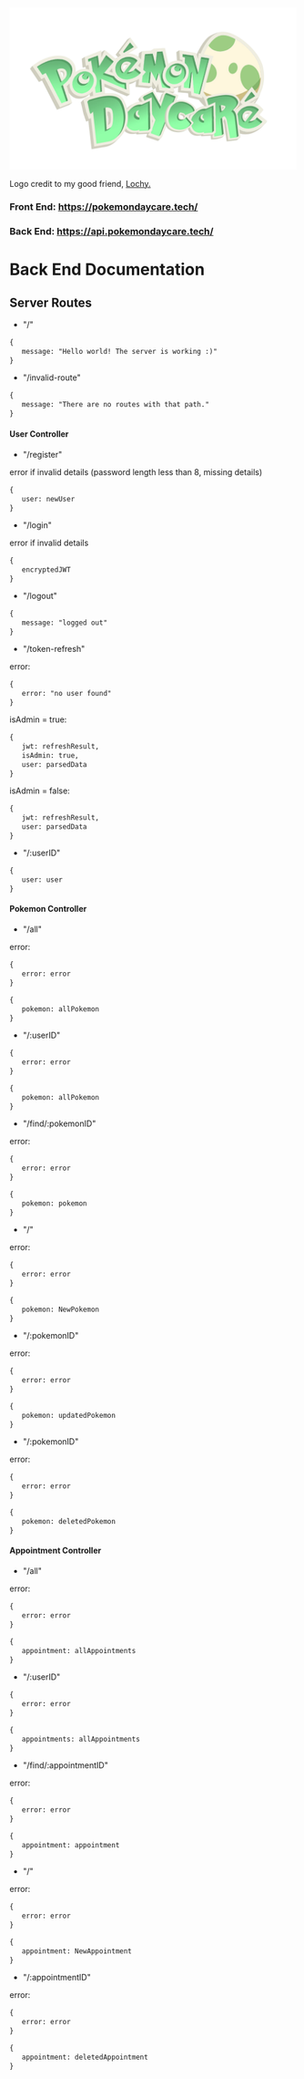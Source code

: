 ![Site Logo](./docs/Zak-Logo-BG-removed.png)

Logo credit to my good friend, [Lochy.](https://www.linkedin.com/in/lochlyn-thomas-045b55289/)

### Front End: https://pokemondaycare.tech/

### Back End: https://api.pokemondaycare.tech/

# Back End Documentation

## Server Routes

 - "/" 

 ```
 {
    message: "Hello world! The server is working :)"
 }
 ```

 - "/invalid-route"

 ```
 {
    message: "There are no routes with that path."
 }
 ```

 #### User Controller

 - "/register"

 error if invalid details (password length less than 8, missing details)

 ```
 {
    user: newUser
 }
 ```

 - "/login"

 error if invalid details

 ```
 {
    encryptedJWT
 }
 ```

 - "/logout"

 ```
 {
    message: "logged out"
 }
 ```

 - "/token-refresh"

 error:

 ```
 {
    error: "no user found"
 }
 ```

 isAdmin = true:

 ```
 {
    jwt: refreshResult,
    isAdmin: true,
    user: parsedData
 }
 ```

 isAdmin = false:

 ```
 {
    jwt: refreshResult,
    user: parsedData
 }
 ```

 - "/:userID"

 ```
 {
    user: user
 }
 ```


 #### Pokemon Controller

 - "/all"

 error:

 ```
 {
    error: error
 }
 ```

 ```
 {
    pokemon: allPokemon
 }
 ```

 - "/:userID" 

 ```
 {
    error: error
 }
 ```

 ```
 {
    pokemon: allPokemon
 }
 ```

 - "/find/:pokemonID"

 error:

 ```
 {
    error: error
 }
 ```

 ```
 {
    pokemon: pokemon
 }
 ```

 - "/"

 error:

 ```
 {
    error: error
 }
 ```

 ```
 {
    pokemon: NewPokemon
 }
 ```

 - "/:pokemonID"

 error:

 ```
 {
    error: error
 }
 ```

 ```
 {
    pokemon: updatedPokemon
 }
 ```

 - "/:pokemonID"

 error:

 ```
 {
    error: error
 }
 ```

 ```
 {
    pokemon: deletedPokemon
 }
 ```

 #### Appointment Controller

 - "/all"

 error:

 ```
 {
    error: error
 }
 ```

 ```
 {
    appointment: allAppointments
 }
 ```

 - "/:userID"

 ```
 {
    error: error
 }
 ```

 ```
 {
    appointments: allAppointments
 }
 ```

- "/find/:appointmentID"

 error:

 ```
 {
    error: error
 }
 ```

 ```
 {
    appointment: appointment
 }
 ```

 - "/"

 error:

 ```
 {
    error: error
 }
 ```

 ```
 {
    appointment: NewAppointment
 }
 ```

 - "/:appointmentID"

 error:

 ```
 {
    error: error
 }
 ```

 ```
 {
    appointment: deletedAppointment
 }
 ```
 